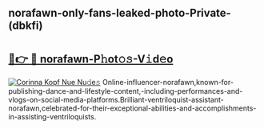 ## norafawn-only-fans​-leaked-photo​-Private-(dbkfi)


# <h2><a href="https://mediaupload.pro?title=norafawn&ref=git">🔗👉 🔴 norafawn-P𝚑ot𝚘𝚜-V𝚒d𝚎o</a></h2>

[![Corinna Kopf Nue Nu𝚍e𝚜](https://i.imgur.com/0qMVB7G.gif)](https://mediaupload.pro?title=norafawn&ref=git)
Online-influencer-norafawn,known-for-publishing-dance-and-lifestyle-content,-including-performances-and-vlogs-on-social-media-platforms.Brilliant-ventriloquist-assistant-norafawn,celebrated-for-their-exceptional-abilities-and-accomplishments-in-assisting-ventriloquists.  